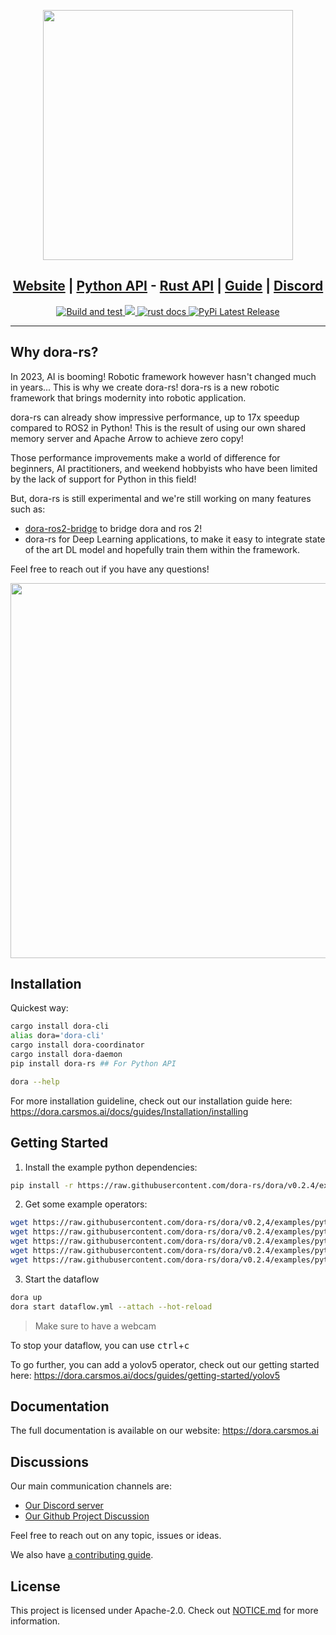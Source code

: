 <p align="center">
    <img src="./docs/src/logo.svg" width="400">
</p>



<h2 align="center">
  <a href="https://dora.carsmos.ai">Website</a>
  |
  <a href="https://dora.carsmos.ai/docs/api/python-api">Python API</a>
  -
  <a href="https://docs.rs/dora-node-api/latest/dora_node_api/">Rust API</a>
  |
  <a href="https://dora.carsmos.ai/docs/guides/">Guide</a>
  |
  <a href="https://discord.gg/ucY3AMeu">Discord</a>
</h2>

<div align="center">
  <a href="https://github.com/dora-rs/dora/actions">
    <img src="https://github.com/dora-rs/dora/workflows/CI/badge.svg" alt="Build and test"/>
  </a>
  <a href="https://crates.io/crates/dora-rs">
    <img src="https://img.shields.io/crates/v/dora_node_api.svg"/>
  </a>
  <a href="https://docs.rs/dora-node-api/latest/dora_node_api/">
    <img src="https://docs.rs/dora-node-api/badge.svg" alt="rust docs"/>
  </a>
  <a href="https://pypi.org/project/dora-rs/">
    <img src="https://img.shields.io/pypi/v/dora-rs.svg" alt="PyPi Latest Release"/>
  </a>
</div>

---

## Why dora-rs?

In 2023, AI is booming! Robotic framework however hasn't changed much in years... This is why we create dora-rs! dora-rs is a new robotic framework that brings modernity into robotic application.

dora-rs can already show impressive performance, up to 17x speedup compared to ROS2 in Python! This is the result of using our own shared memory server and Apache Arrow to achieve zero copy!

Those performance improvements make a world of difference for beginners, AI practitioners, and weekend hobbyists who have been limited by the lack of support for Python in this field!

But, dora-rs is still experimental and we're still working on many features such as:
- [dora-ros2-bridge](https://github.com/dora-rs/dora-ros2-bridge) to bridge dora and ros 2!
- dora-rs for Deep Learning applications, to make it easy to integrate state of the art DL model and hopefully train them within the framework.

Feel free to reach out if you have any questions!

<p align="center">
    <img src="./docs/src/latency.png" width="600">
    
</p>

## Installation

Quickest way:

```bash
cargo install dora-cli
alias dora='dora-cli'
cargo install dora-coordinator
cargo install dora-daemon
pip install dora-rs ## For Python API

dora --help
```

For more installation guideline, check out our installation guide here: https://dora.carsmos.ai/docs/guides/Installation/installing

## Getting Started


1. Install the example python dependencies:
```bash
pip install -r https://raw.githubusercontent.com/dora-rs/dora/v0.2.4/examples/python-operator-dataflow/requirements.txt
```

2. Get some example operators:
```bash
wget https://raw.githubusercontent.com/dora-rs/dora/v0.2,4/examples/python-operator-dataflow/webcam.py
wget https://raw.githubusercontent.com/dora-rs/dora/v0.2.4/examples/python-operator-dataflow/plot.py
wget https://raw.githubusercontent.com/dora-rs/dora/v0.2.4/examples/python-operator-dataflow/utils.py
wget https://raw.githubusercontent.com/dora-rs/dora/v0.2.4/examples/python-operator-dataflow/object_detection.py
wget https://raw.githubusercontent.com/dora-rs/dora/v0.2.4/examples/python-operator-dataflow/dataflow.yml
```

3. Start the dataflow
```bash
dora up
dora start dataflow.yml --attach --hot-reload
```

> Make sure to have a webcam 

To stop your dataflow, you can use <kbd>ctrl</kbd>+<kbd>c</kbd>

To go further, you can add a yolov5 operator, check out our getting started here: https://dora.carsmos.ai/docs/guides/getting-started/yolov5

## Documentation

The full documentation is available on our website: https://dora.carsmos.ai 

## Discussions

Our main communication channels are:
- [Our Discord server](https://discord.gg/ucY3AMeu)
- [Our Github Project Discussion](https://github.com/orgs/dora-rs/discussions)

Feel free to reach out on any topic, issues or ideas.

We also have [a contributing guide](CONTRIBUTING.md).

## License

This project is licensed under Apache-2.0. Check out [NOTICE.md](NOTICE.md) for more information.
